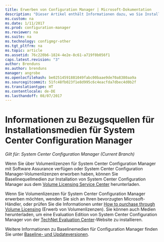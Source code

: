 ```yaml
---
title: Erwerben von Configuration Manager | Microsoft-Dokumentation
description: "Dieser Artikel enthält Informationen dazu, wo Sie Installationsmedien für neue Installationen von System Center Configuration Manager finden."
ms.custom: na
ms.date: 1/11/2017
ms.prod: configuration-manager
ms.reviewer: na
ms.suite: na
ms.technology: configmgr-other
ms.tgt_pltfrm: na
ms.topic: article
ms.assetid: 76c220b6-1824-4e2e-8c61-a719f0b056f1
caps.latest.revision: "3"
author: Brenduns
ms.author: brenduns
manager: angrobe
ms.openlocfilehash: be02514591881049fabc00baae9de70a8380aa9a
ms.sourcegitcommit: 51fc48fb023f1e8d995c6c4eacfda7dbec4d0b2f
ms.translationtype: HT
ms.contentlocale: de-DE
ms.lasthandoff: 08/07/2017
---
```

# <a name="where-to-get-installation-media-for-system-center-configuration-manager"></a>Informationen zu Bezugsquellen für Installationsmedien für System Center Configuration Manager

*Gilt für: System Center Configuration Manager (Current Branch)*

Wenn Sie über Volumenlizenzen für System Center Configuration Manager mit Software Assurance verfügen oder System Center Configuration Manager-Volumenlizenzen erworben haben, können Sie Baselinequellmedien zur Installation von System Center Configuration Manager aus dem [Volume Licensing Service Center](https://www.microsoft.com/Licensing/servicecenter/default.aspx) herunterladen.   

Wenn Sie Volumenlizenzen für System Center Configuration Manager erwerben möchten, wenden Sie sich an Ihren bevorzugten Microsoft-Händler, oder prüfen Sie die Informationen unter [How to purchase through Volume Licensing]( https://www.microsoft.com/Licensing/how-to-buy/how-to-buy.aspx) (Erwerb von Volumenlizenzen). Sie können auch Medien herunterladen, um eine Evaluation Edition von System Center Configuration Manager von der [TechNet Evaluation Center]( https://www.microsoft.com/en-us/evalcenter/evaluate-system-center-configuration-manager-and-endpoint-protection)-Website zu installieren.

Weitere Informationen zu Baselinemedien für Configuration Manager finden Sie unter [Baseline- und Updateversionen](/sccm/core/servers/manage/updates#a-namebkmkbaselinesa-baseline-and-update-versions).
